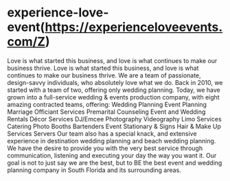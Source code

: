 # experience-love-event(https://experienceloveevents.com/Z)
Love is what started this business, and love is what continues to make our business thrive.
Love is what started this business, and love is what continues to make our business thrive. We are a team of passionate, design-savvy individuals, who absolutely love what we do. Back in 2010, we started with a team of two, offering only wedding planning. Today, we have grown into a full-service wedding & events production company, with eight amazing contracted teams, offering:
Wedding Planning
Event Planning
Marriage Officiant Services
Premarital Counseling
Event and Wedding Rentals
Décor Services
DJ/Emcee
Photography
Videography
Limo Services
Catering
Photo Booths
Bartenders
Event Stationary & Signs
Hair & Make Up Services
Servers
Our team also has a special knack, and extensive experience in destination wedding planning and beach wedding planning. We have the desire to provide you with the very best service through communication, listening and executing your day the way you want it. Our goal is not to just say we are the best, but to BE the best event and wedding planning company in South Florida and its surrounding areas.
